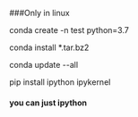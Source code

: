 

###Only in linux


conda create -n test python=3.7

conda install *.tar.bz2

conda update --all

pip install ipython  ipykernel


#### you can just ipython



